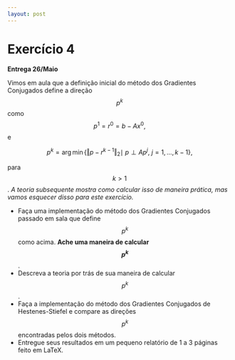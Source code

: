```yaml
---
layout: post
---
```

# Exercício 4

**Entrega 26/Maio**

Vimos em aula que a definição inicial do método dos Gradientes Conjugados define
a direção $$p^k$$ como $$p^1 = r^0 = b - Ax^0,$$ e

$$p^k = \arg\min\{\Vert p-r^{k-1}\Vert_2 \mid \ p \perp Ap^j, \ j = 1,\dots, k-1\},$$

para $$k > 1$$. *A teoria subsequente mostra como calcular isso de maneira prática, mas
vamos esquecer disso para este exercício.*

- Faça uma implementação do método dos Gradientes Conjugados passado em sala que
define $$p^k$$ como acima. **Ache uma maneira de calcular $$p^k$$**.
- Descreva a teoria por trás de sua maneira de calcular $$p^k$$.
- Faça a implementação do método dos Gradientes Conjugados de Hestenes-Stiefel e
compare as direções $$p^k$$ encontradas pelos dois métodos.
- Entregue seus resultados em um pequeno relatório de 1 a 3 páginas feito em LaTeX.
